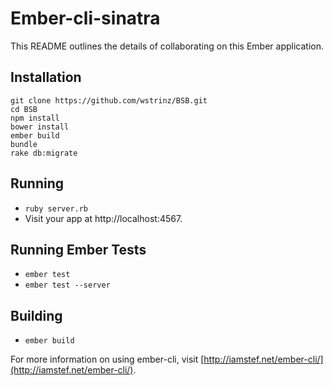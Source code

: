 # Ember-cli-sinatra

This README outlines the details of collaborating on this Ember application.

## Installation
```shell
git clone https://github.com/wstrinz/BSB.git
cd BSB
npm install
bower install
ember build
bundle
rake db:migrate
```
## Running

* `ruby server.rb`
* Visit your app at http://localhost:4567.

## Running Ember Tests

* `ember test`
* `ember test --server`

## Building

* `ember build`

For more information on using ember-cli, visit [http://iamstef.net/ember-cli/](http://iamstef.net/ember-cli/).
